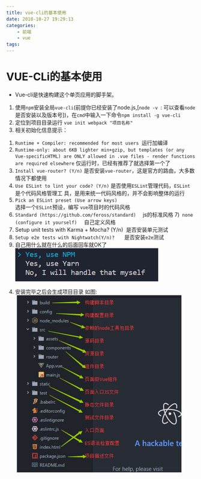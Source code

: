 ```yaml
---
title: vue-cli的基本使用
date: 2018-10-27 19:29:13
categories:
    - 前端
    - vue
tags:
---
```

# VUE-CLi的基本使用
+ Vue-cli是快速构建这个单页应用的脚手架。
1. 使用`npm`安装全局`vue-cli`(前提你已经安装了node.js,[`node -v `: 可以查看`node`是否安装以及版本号])，在`cmd`中输入一下命令`npm install -g vue-cli`
2. 定位到项目目录运行 `vue init webpack "项目名称"`
3. 相关初始化信息提示：
1) `Runtime + Compiler: recommended for most users` 
运行加编译
2) `Runtime-only: about 6KB lighter min+gzip, but templates (or any Vue-specificHTML) are ONLY allowed in .vue files - render functions are required elsewhere`
仅运行时，已经有推荐了就选择第一个了
3) `Install vue-router? (Y/n)`
是否安装`vue-router`，这是官方的路由，大多数情况下都使用
4) `Use ESLint to lint your code? (Y/n)`
是否使用`ESLint`管理代码，`ESLint`是个代码风格管理工  具，是用来统一代码风格的，并不会影响整体的运行  
5) `Pick an ESLint preset (Use arrow keys)`   
选择一个`ESLint`预设，编写  `vue`项目时的代码风格
6) `Standard (https://github.com/feross/standard)  `
js的标准风格
7)` none (configure it yourself) `  
自己定义风格
8) Setup unit tests with Karma + Mocha? (Y/n)  
是否安装单元测试
9) `Setup e2e tests with Nightwatch(Y/n)?  `   
是否安装`e2e`测试
10) 自己用什么就在什么的后面回车就OK了
![Image text](/img/vue-cli1.png)
4. 安装完毕之后会生成项目目录 如图:
![Image text](/img/vue-cli.png)